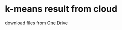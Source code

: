 # k-means result from cloud

download files from [One Drive](https://gowustl-my.sharepoint.com/:f:/g/personal/jingxuan_wustl_edu/Es8fbmM7f-pLq5MMod11l7MBQeoyogIsV67PoFf8xPxzfg?e=TXbCaX)

